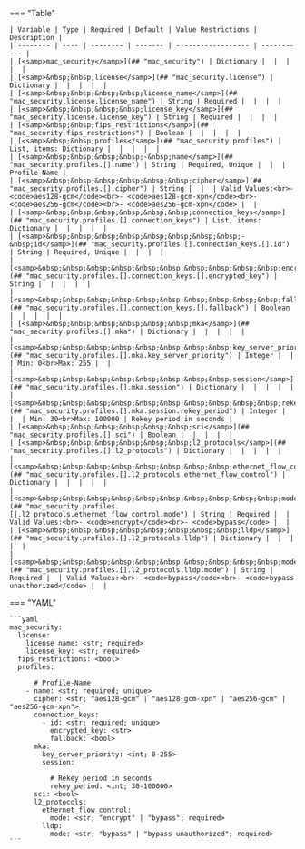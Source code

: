 <!--
  ~ Copyright (c) 2024 Arista Networks, Inc.
  ~ Use of this source code is governed by the Apache License 2.0
  ~ that can be found in the LICENSE file.
  -->
=== "Table"

    | Variable | Type | Required | Default | Value Restrictions | Description |
    | -------- | ---- | -------- | ------- | ------------------ | ----------- |
    | [<samp>mac_security</samp>](## "mac_security") | Dictionary |  |  |  |  |
    | [<samp>&nbsp;&nbsp;license</samp>](## "mac_security.license") | Dictionary |  |  |  |  |
    | [<samp>&nbsp;&nbsp;&nbsp;&nbsp;license_name</samp>](## "mac_security.license.license_name") | String | Required |  |  |  |
    | [<samp>&nbsp;&nbsp;&nbsp;&nbsp;license_key</samp>](## "mac_security.license.license_key") | String | Required |  |  |  |
    | [<samp>&nbsp;&nbsp;fips_restrictions</samp>](## "mac_security.fips_restrictions") | Boolean |  |  |  |  |
    | [<samp>&nbsp;&nbsp;profiles</samp>](## "mac_security.profiles") | List, items: Dictionary |  |  |  |  |
    | [<samp>&nbsp;&nbsp;&nbsp;&nbsp;-&nbsp;name</samp>](## "mac_security.profiles.[].name") | String | Required, Unique |  |  | Profile-Name |
    | [<samp>&nbsp;&nbsp;&nbsp;&nbsp;&nbsp;&nbsp;cipher</samp>](## "mac_security.profiles.[].cipher") | String |  |  | Valid Values:<br>- <code>aes128-gcm</code><br>- <code>aes128-gcm-xpn</code><br>- <code>aes256-gcm</code><br>- <code>aes256-gcm-xpn</code> |  |
    | [<samp>&nbsp;&nbsp;&nbsp;&nbsp;&nbsp;&nbsp;connection_keys</samp>](## "mac_security.profiles.[].connection_keys") | List, items: Dictionary |  |  |  |  |
    | [<samp>&nbsp;&nbsp;&nbsp;&nbsp;&nbsp;&nbsp;&nbsp;&nbsp;-&nbsp;id</samp>](## "mac_security.profiles.[].connection_keys.[].id") | String | Required, Unique |  |  |  |
    | [<samp>&nbsp;&nbsp;&nbsp;&nbsp;&nbsp;&nbsp;&nbsp;&nbsp;&nbsp;&nbsp;encrypted_key</samp>](## "mac_security.profiles.[].connection_keys.[].encrypted_key") | String |  |  |  |  |
    | [<samp>&nbsp;&nbsp;&nbsp;&nbsp;&nbsp;&nbsp;&nbsp;&nbsp;&nbsp;&nbsp;fallback</samp>](## "mac_security.profiles.[].connection_keys.[].fallback") | Boolean |  |  |  |  |
    | [<samp>&nbsp;&nbsp;&nbsp;&nbsp;&nbsp;&nbsp;mka</samp>](## "mac_security.profiles.[].mka") | Dictionary |  |  |  |  |
    | [<samp>&nbsp;&nbsp;&nbsp;&nbsp;&nbsp;&nbsp;&nbsp;&nbsp;key_server_priority</samp>](## "mac_security.profiles.[].mka.key_server_priority") | Integer |  |  | Min: 0<br>Max: 255 |  |
    | [<samp>&nbsp;&nbsp;&nbsp;&nbsp;&nbsp;&nbsp;&nbsp;&nbsp;session</samp>](## "mac_security.profiles.[].mka.session") | Dictionary |  |  |  |  |
    | [<samp>&nbsp;&nbsp;&nbsp;&nbsp;&nbsp;&nbsp;&nbsp;&nbsp;&nbsp;&nbsp;rekey_period</samp>](## "mac_security.profiles.[].mka.session.rekey_period") | Integer |  |  | Min: 30<br>Max: 100000 | Rekey period in seconds |
    | [<samp>&nbsp;&nbsp;&nbsp;&nbsp;&nbsp;&nbsp;sci</samp>](## "mac_security.profiles.[].sci") | Boolean |  |  |  |  |
    | [<samp>&nbsp;&nbsp;&nbsp;&nbsp;&nbsp;&nbsp;l2_protocols</samp>](## "mac_security.profiles.[].l2_protocols") | Dictionary |  |  |  |  |
    | [<samp>&nbsp;&nbsp;&nbsp;&nbsp;&nbsp;&nbsp;&nbsp;&nbsp;ethernet_flow_control</samp>](## "mac_security.profiles.[].l2_protocols.ethernet_flow_control") | Dictionary |  |  |  |  |
    | [<samp>&nbsp;&nbsp;&nbsp;&nbsp;&nbsp;&nbsp;&nbsp;&nbsp;&nbsp;&nbsp;mode</samp>](## "mac_security.profiles.[].l2_protocols.ethernet_flow_control.mode") | String | Required |  | Valid Values:<br>- <code>encrypt</code><br>- <code>bypass</code> |  |
    | [<samp>&nbsp;&nbsp;&nbsp;&nbsp;&nbsp;&nbsp;&nbsp;&nbsp;lldp</samp>](## "mac_security.profiles.[].l2_protocols.lldp") | Dictionary |  |  |  |  |
    | [<samp>&nbsp;&nbsp;&nbsp;&nbsp;&nbsp;&nbsp;&nbsp;&nbsp;&nbsp;&nbsp;mode</samp>](## "mac_security.profiles.[].l2_protocols.lldp.mode") | String | Required |  | Valid Values:<br>- <code>bypass</code><br>- <code>bypass unauthorized</code> |  |

=== "YAML"

    ```yaml
    mac_security:
      license:
        license_name: <str; required>
        license_key: <str; required>
      fips_restrictions: <bool>
      profiles:

          # Profile-Name
        - name: <str; required; unique>
          cipher: <str; "aes128-gcm" | "aes128-gcm-xpn" | "aes256-gcm" | "aes256-gcm-xpn">
          connection_keys:
            - id: <str; required; unique>
              encrypted_key: <str>
              fallback: <bool>
          mka:
            key_server_priority: <int; 0-255>
            session:

              # Rekey period in seconds
              rekey_period: <int; 30-100000>
          sci: <bool>
          l2_protocols:
            ethernet_flow_control:
              mode: <str; "encrypt" | "bypass"; required>
            lldp:
              mode: <str; "bypass" | "bypass unauthorized"; required>
    ```
